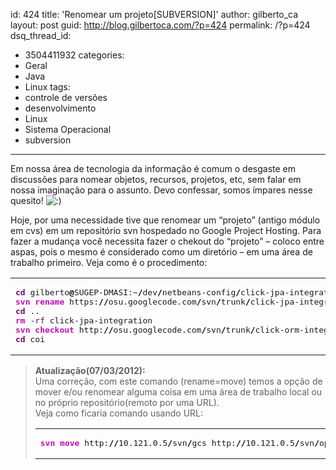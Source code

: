 id: 424
title: 'Renomear um projeto[SUBVERSION]'
author: gilberto_ca
layout: post
guid: http://blog.gilbertoca.com/?p=424
permalink: /?p=424
dsq_thread_id:
  - 3504411932
categories:
  - Geral
  - Java
  - Linux
tags:
  - controle de versões
  - desenvolvimento
  - Linux
  - Sistema Operacional
  - subversion
---
<!-- google_ad_section_start -->

Em nossa área de tecnologia da informação é comum o desgaste em discussões para nomear objetos, recursos, projetos, etc, sem falar em nossa imaginação para o assunto. Devo confessar, somos ímpares nesse quesito! <img src="http://blog.gilbertoca.com/wp-includes/images/smilies/icon_smile.gif" alt=":)" class="wp-smiley" /> 

Hoje, por uma necessidade tive que renomear um &#8220;projeto&#8221; (antigo módulo em cvs) em um repositório svn hospedado no Google Project Hosting. Para fazer a mudança você necessita fazer o chekout do &#8220;projeto&#8221; &#8211; coloco entre aspas, pois o mesmo é considerado como um diretório &#8211; em uma área de trabalho primeiro. Veja como é o procedimento:

<div class="wp_syntax">
  <table>
    <tr>
      <td class="code">
        <pre class="bash" style="font-family:monospace;"><span style="color: #7a0874; font-weight: bold;">cd</span> gilberto<span style="color: #000000; font-weight: bold;">@</span>SUGEP-DMASI:~<span style="color: #000000; font-weight: bold;">/</span>dev<span style="color: #000000; font-weight: bold;">/</span>netbeans-config<span style="color: #000000; font-weight: bold;">/</span>click-jpa-integration
<span style="color: #c20cb9; font-weight: bold;">svn rename</span> https:<span style="color: #000000; font-weight: bold;">//</span>osu.googlecode.com<span style="color: #000000; font-weight: bold;">/</span>svn<span style="color: #000000; font-weight: bold;">/</span>trunk<span style="color: #000000; font-weight: bold;">/</span>click-jpa-integration https:<span style="color: #000000; font-weight: bold;">//</span>osu.googlecode.com<span style="color: #000000; font-weight: bold;">/</span>svn<span style="color: #000000; font-weight: bold;">/</span>trunk<span style="color: #000000; font-weight: bold;">/</span>click-orm-integration
<span style="color: #7a0874; font-weight: bold;">cd</span> ..
<span style="color: #c20cb9; font-weight: bold;">rm</span> <span style="color: #660033;">-rf</span> click-jpa-integration
<span style="color: #c20cb9; font-weight: bold;">svn checkout</span> http:<span style="color: #000000; font-weight: bold;">//</span>osu.googlecode.com<span style="color: #000000; font-weight: bold;">/</span>svn<span style="color: #000000; font-weight: bold;">/</span>trunk<span style="color: #000000; font-weight: bold;">/</span>click-orm-integration coi
<span style="color: #7a0874; font-weight: bold;">cd</span> coi</pre>
      </td>
    </tr>
  </table>
</div></p> 

> **Atualização(07/03/2012):**  
> Uma correção, com este comando (rename=move) temos a opção de mover e/ou renomear alguma coisa em uma área de trabalho local ou no próprio repositório(remoto por uma URL).  
> Veja como ficaria comando usando URL:
> 
> <div class="wp_syntax">
>   <table>
>     <tr>
>       <td class="code">
>         <pre class="bash" style="font-family:monospace;"><span style="color: #c20cb9; font-weight: bold;">svn move</span> http:<span style="color: #000000; font-weight: bold;">//</span>10.121.0.5<span style="color: #000000; font-weight: bold;">/</span>svn<span style="color: #000000; font-weight: bold;">/</span>gcs http:<span style="color: #000000; font-weight: bold;">//</span>10.121.0.5<span style="color: #000000; font-weight: bold;">/</span>svn<span style="color: #000000; font-weight: bold;">/</span>opencms</pre>
>       </td>
>     </tr>
>   </table>
> </div>

<!-- google_ad_section_end -->